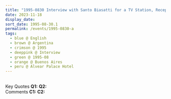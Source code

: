 ```yaml
---
title: "1995-0830 Interview with Santo Biasatti for a TV Station, Reception Hall, Presidential Suite, Alvear Palace Hotel, Av. Alvear 1891, Buenos Aires, Argentina"
date: 2023-11-18
display_date: 
sort_date: 1995-08-30.1
permalink: /events/1995-0830-a
tags:
  - blue @ English
  - brown @ Argentina
  - crimson @ 1995
  - deeppink @ Interview
  - green @ 1995-08
  - orange @ Buenos Aires
  - peru @ Alvear Palace Hotel
---
```


<br>

<wave-list>
  <list-title color="DarkSeaGreen" width="55">Key Quotes</list-title>
  <list-item color="BlanchedAlmond" width="280"><b>Q1:</b> <i></i></list-item>
  <list-item color="Lavender" width="280"><b>Q2:</b> <i></i></list-item>
</wave-list>

<br>

<wave-list>
  <list-title color="DarkSeaGreen" width="55">Comments</list-title>
  <list-item color="BlanchedAlmond" width="280"><b>C1:</b> <i></i></list-item>
  <list-item color="Lavender" width="280"><b>C2:</b> <i></i></list-item>
</wave-list>